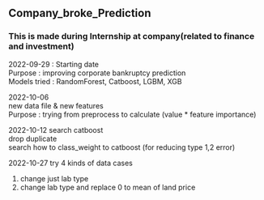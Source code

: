 ## Company_broke_Prediction
### This is made during Internship at company(related to finance and investment) 
  
  

2022-09-29 : Starting date  
Purpose : improving corporate bankruptcy prediction  
Models tried : RandomForest, Catboost, LGBM, XGB

2022-10-06  
new data file & new features  
Purpose : trying from preprocess to calculate (value * feature importance)

2022-10-12
search catboost  
drop duplicate  
search how to class_weight to catboost (for reducing type 1,2 error)

2022-10-27
try 4 kinds of data cases
1. change just lab type
2. change lab type and replace 0 to mean of land price

